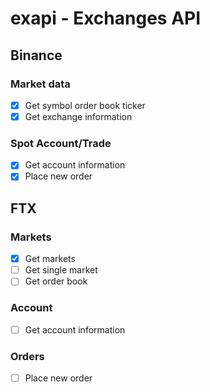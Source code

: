 # exapi - Exchanges API

## Binance

### Market data

- [x] Get symbol order book ticker
- [x] Get exchange information

### Spot Account/Trade

- [x] Get account information
- [x] Place new order

## FTX

### Markets

- [x] Get markets
- [ ] Get single market
- [ ] Get order book

### Account

- [ ] Get account information

### Orders

- [ ] Place new order
